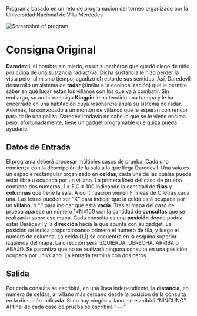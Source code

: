Programa basado en un reto de programacion del torneo organizado por la Universidad Nacional de Villa Mercedes

![Screenshot of program](https://github.com/mateo-astudillo/darevil-game-c/img/screen.png)

# Consigna Original

**Daredevil**, el hombre sin miedo, es un superhéroe que quedó ciego de niño
por culpa de una sustancia radiactiva. Dicha sustancia le hizo perder la
vista pero, al mismo tiempo, agudizó el resto de sus sentidos. Así,
Daredevil desarrolló un sistema de **radar** (similar a la ecolocalización)
que le permite saber en qué lugar están los villanos con los que va a
combatir.
Sin embargo, su archi-enemigo **Kingpin** le ha tendido una trampa y le ha
encerrado en una habitación cuya resonancia anula su sistema de radar.
Además, ha convocado a un montón de villanos que le esperan con rencor para darle una paliza.
Daredevil todavía no sabe lo que se le viene encima pero,
afortunadamente, tiene un gadget programable que quizá pueda ayudarle.
## Datos de Entrada
El programa deberá procesar múltiples casos de prueba. Cada uno comienza
con la descripción de la sala a la que llega Daredevil. Una sala es un
espacie rectangular organizado en **celdas**, cada una de las cuales puede
estar libre u ocupada por un villano.
La primera línea del caso de prueba contiene dos números, 1 ≤ F,C ≤ 100
indicando la cantidad de **filas** y **columnas** que tiene la sala. A
continuación vienen F líneas de C letras cada una. Las letras pueden ser
“X” para indicar que la celda está ocupada por un **villano**, o “.” para
indicar que está **vacía**.
Tras el mapa del caso de prueba aparece un número 1≤N≤100 con la cantidad
de **consultas** que se realizarán sobre ese mapa. Cada consulta es una
**posición** donde podría estar Daredevil y la **dirección** hacia la que apunta
con su gadget. La posición se indica proporcionando primero el número de
fila, y luego el número de columna. La celda (1,1) se encuentra en la
esquina superior izquierda del mapa. La dirección será IZQUIERDA,
DERECHA, ARRIBA o ABAJO. Se garantiza que no se realizará ninguna
consulta en una posición ocupada por un villano. La entrada termina con
dos ceros.
## Salida
Por cada consulta se escribirá, en una línea independiente, la **distancia**,
en número de celdas, al villano más cercano desde la posición de la
consulta en la dirección indicada. Si no hay ningún villano, se escribirá
“NINGUNO”. Al final de cada caso de prueba se escribirá “---”

